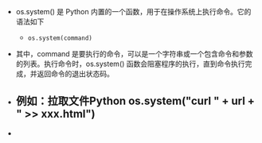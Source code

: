 - os.system() 是 Python 内置的一个函数，用于在操作系统上执行命令。它的语法如下
	- ```
	  os.system(command)
	  ```
- 其中，command 是要执行的命令，可以是一个字符串或一个包含命令和参数的列表。执行命令时，os.system() 函数会阻塞程序的执行，直到命令执行完成，并返回命令的退出状态码。
- ## 例如：拉取文件Python os.system("curl " + url + " >> xxx.html")
-